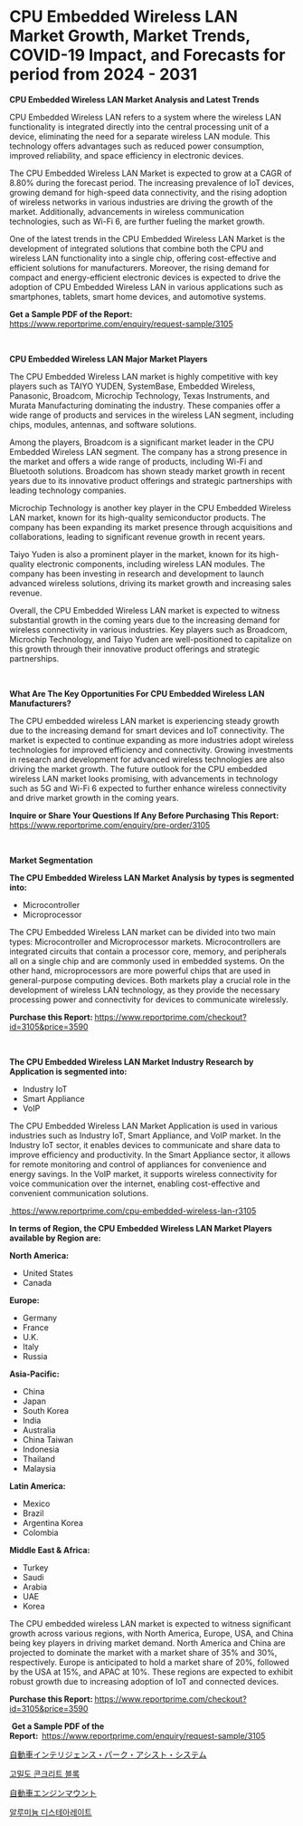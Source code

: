 <p><h1>CPU Embedded Wireless LAN Market Growth, Market Trends, COVID-19 Impact, and Forecasts for period from 2024 - 2031</h1></p><p><strong>CPU Embedded Wireless LAN Market Analysis and Latest Trends</strong></p>
<p><p>CPU Embedded Wireless LAN refers to a system where the wireless LAN functionality is integrated directly into the central processing unit of a device, eliminating the need for a separate wireless LAN module. This technology offers advantages such as reduced power consumption, improved reliability, and space efficiency in electronic devices.</p><p>The CPU Embedded Wireless LAN Market is expected to grow at a CAGR of 8.80% during the forecast period. The increasing prevalence of IoT devices, growing demand for high-speed data connectivity, and the rising adoption of wireless networks in various industries are driving the growth of the market. Additionally, advancements in wireless communication technologies, such as Wi-Fi 6, are further fueling the market growth.</p><p>One of the latest trends in the CPU Embedded Wireless LAN Market is the development of integrated solutions that combine both the CPU and wireless LAN functionality into a single chip, offering cost-effective and efficient solutions for manufacturers. Moreover, the rising demand for compact and energy-efficient electronic devices is expected to drive the adoption of CPU Embedded Wireless LAN in various applications such as smartphones, tablets, smart home devices, and automotive systems.</p></p>
<p><strong>Get a Sample PDF of the Report:&nbsp;</strong> <a href="https://www.reportprime.com/enquiry/request-sample/3105">https://www.reportprime.com/enquiry/request-sample/3105</a></p>
<p>&nbsp;</p>
<p><strong>CPU Embedded Wireless LAN Major Market Players</strong></p>
<p><p>The CPU Embedded Wireless LAN market is highly competitive with key players such as TAIYO YUDEN, SystemBase, Embedded Wireless, Panasonic, Broadcom, Microchip Technology, Texas Instruments, and Murata Manufacturing dominating the industry. These companies offer a wide range of products and services in the wireless LAN segment, including chips, modules, antennas, and software solutions.</p><p>Among the players, Broadcom is a significant market leader in the CPU Embedded Wireless LAN segment. The company has a strong presence in the market and offers a wide range of products, including Wi-Fi and Bluetooth solutions. Broadcom has shown steady market growth in recent years due to its innovative product offerings and strategic partnerships with leading technology companies.</p><p>Microchip Technology is another key player in the CPU Embedded Wireless LAN market, known for its high-quality semiconductor products. The company has been expanding its market presence through acquisitions and collaborations, leading to significant revenue growth in recent years.</p><p>Taiyo Yuden is also a prominent player in the market, known for its high-quality electronic components, including wireless LAN modules. The company has been investing in research and development to launch advanced wireless solutions, driving its market growth and increasing sales revenue.</p><p>Overall, the CPU Embedded Wireless LAN market is expected to witness substantial growth in the coming years due to the increasing demand for wireless connectivity in various industries. Key players such as Broadcom, Microchip Technology, and Taiyo Yuden are well-positioned to capitalize on this growth through their innovative product offerings and strategic partnerships.</p></p>
<p>&nbsp;</p>
<p><strong>What Are The Key Opportunities For CPU Embedded Wireless LAN Manufacturers?</strong></p>
<p><p>The CPU embedded wireless LAN market is experiencing steady growth due to the increasing demand for smart devices and IoT connectivity. The market is expected to continue expanding as more industries adopt wireless technologies for improved efficiency and connectivity. Growing investments in research and development for advanced wireless technologies are also driving the market growth. The future outlook for the CPU embedded wireless LAN market looks promising, with advancements in technology such as 5G and Wi-Fi 6 expected to further enhance wireless connectivity and drive market growth in the coming years.</p></p>
<p><strong>Inquire or Share Your Questions If Any Before Purchasing This Report:</strong> <a href="https://www.reportprime.com/enquiry/pre-order/3105">https://www.reportprime.com/enquiry/pre-order/3105</a></p>
<p>&nbsp;</p>
<p><strong>Market Segmentation</strong></p>
<p><strong>The CPU Embedded Wireless LAN Market Analysis by types is segmented into:</strong></p>
<p><ul><li>Microcontroller</li><li>Microprocessor</li></ul></p>
<p><p>The CPU Embedded Wireless LAN market can be divided into two main types: Microcontroller and Microprocessor markets. Microcontrollers are integrated circuits that contain a processor core, memory, and peripherals all on a single chip and are commonly used in embedded systems. On the other hand, microprocessors are more powerful chips that are used in general-purpose computing devices. Both markets play a crucial role in the development of wireless LAN technology, as they provide the necessary processing power and connectivity for devices to communicate wirelessly.</p></p>
<p><strong>Purchase this Report:&nbsp;</strong><a href="https://www.reportprime.com/checkout?id=3105&price=3590">https://www.reportprime.com/checkout?id=3105&price=3590</a></p>
<p>&nbsp;</p>
<p><strong>The CPU Embedded Wireless LAN Market Industry Research by Application is segmented into:</strong></p>
<p><ul><li>Industry IoT</li><li>Smart Appliance</li><li>VoIP</li></ul></p>
<p><p>The CPU Embedded Wireless LAN Market Application is used in various industries such as Industry IoT, Smart Appliance, and VoIP market. In the Industry IoT sector, it enables devices to communicate and share data to improve efficiency and productivity. In the Smart Appliance sector, it allows for remote monitoring and control of appliances for convenience and energy savings. In the VoIP market, it supports wireless connectivity for voice communication over the internet, enabling cost-effective and convenient communication solutions.</p></p>
<p><a href="https://www.reportprime.com/cpu-embedded-wireless-lan-r3105">&nbsp;https://www.reportprime.com/cpu-embedded-wireless-lan-r3105</a></p>
<p><strong>In terms of Region, the CPU Embedded Wireless LAN Market Players available by Region are:</strong></p>
<p>
    <p> <strong> North America: </strong>
        <ul>
            <li>United States</li>
            <li>Canada</li>
        </ul>
        </p> 
    <p> <strong> Europe: </strong>
        <ul>
            <li>Germany</li>
            <li>France</li>
            <li>U.K.</li>
            <li>Italy</li>
            <li>Russia</li>
        </ul>
        </p> 
    <p> <strong> Asia-Pacific: </strong>
        <ul>
            <li>China</li>
            <li>Japan</li>
            <li>South Korea</li>
            <li>India</li>
            <li>Australia</li>
            <li>China Taiwan</li>
            <li>Indonesia</li>
            <li>Thailand</li>
            <li>Malaysia</li>
        </ul>
        </p> 
    <p> <strong> Latin America: </strong>
        <ul>
            <li>Mexico</li>
            <li>Brazil</li>
            <li>Argentina Korea</li>
            <li>Colombia</li>
        </ul>
        </p> 
    <p> <strong> Middle East & Africa: </strong>
        <ul>
            <li>Turkey</li>
            <li>Saudi</li>
            <li>Arabia</li>
            <li>UAE</li>
            <li>Korea</li>
        </ul>
    </p>
    </p>
<p><p>The CPU embedded wireless LAN market is expected to witness significant growth across various regions, with North America, Europe, USA, and China being key players in driving market demand. North America and China are projected to dominate the market with a market share of 35% and 30%, respectively. Europe is anticipated to hold a market share of 20%, followed by the USA at 15%, and APAC at 10%. These regions are expected to exhibit robust growth due to increasing adoption of IoT and connected devices.</p></p>
<p><strong>Purchase this Report: </strong><a href="https://www.reportprime.com/checkout?id=3105&price=3590">https://www.reportprime.com/checkout?id=3105&price=3590</a></p>
<p>&nbsp;<strong>Get a Sample PDF of the Report:&nbsp;&nbsp;</strong><a href="https://www.reportprime.com/enquiry/request-sample/3105">https://www.reportprime.com/enquiry/request-sample/3105</a></p>
<p><strong></strong></p>
<p><p><a href="https://medium.com/@timslater46/%E8%87%AA%E5%8B%95%E8%BB%8A%E7%9F%A5%E8%83%BD%E9%A7%90%E8%BB%8A%E6%94%AF%E6%8F%B4%E3%82%B7%E3%82%B9%E3%83%86%E3%83%A0%E5%B8%82%E5%A0%B4-%E7%AB%B6%E4%BA%89%E5%88%86%E6%9E%90-%E5%B8%82%E5%A0%B4%E5%8B%95%E5%90%91-2031%E5%B9%B4%E3%81%BE%E3%81%A7%E3%81%AE%E4%BA%88%E6%B8%AC-570f8dbab814">自動車インテリジェンス・パーク・アシスト・システム</a></p><p><a href="https://medium.com/@darrellacocha6765ej/%EB%B0%80%EB%8F%84-%EB%86%92%EC%9D%80-%EC%BD%98%ED%81%AC%EB%A6%AC%ED%8A%B8-%EB%B8%94%EB%A1%9D-%EC%8B%9C%EC%9E%A5-%EA%B7%9C%EB%AA%A8%EB%8A%94-%EA%B8%80%EB%A1%9C%EB%B2%8C-%EC%82%B0%EC%97%85%EC%97%90%EC%84%9C-%EC%B5%9C%EC%A0%81%EC%9D%98-%EB%A7%88%EC%BC%80%ED%8C%85-%EC%B1%84%EB%84%90%EC%9D%84-%EB%82%98%ED%83%80%EB%83%85%EB%8B%88%EB%8B%A4-ca72a797a606">고밀도 콘크리트 블록</a></p><p><a href="https://medium.com/@russellrodriguez2727/%E8%87%AA%E5%8B%95%E8%BB%8A%E3%81%AE%E3%82%A8%E3%83%B3%E3%82%B8%E3%83%B3%E3%83%9E%E3%82%A6%E3%83%B3%E3%83%88%E5%B8%82%E5%A0%B4%E3%81%AE%E3%83%88%E3%83%AC%E3%83%B3%E3%83%89%E3%81%A8%E5%B8%82%E5%A0%B4%E5%88%86%E6%9E%90%E3%81%AF-2024%E5%B9%B4%E3%81%8B%E3%82%892031%E5%B9%B4%E3%81%BE%E3%81%A7%E3%81%AE%E6%9C%9F%E9%96%93%E3%81%AB%E4%BA%88%E6%B8%AC%E3%81%95%E3%82%8C%E3%81%A6%E3%81%84%E3%81%BE%E3%81%99-32a397e06c37">自動車エンジンマウント</a></p><p><a href="https://medium.com/@emmareed1901/%EC%95%8C%EB%A3%A8%EB%AF%B8%EB%8A%84-%EB%94%94%EC%8A%A4%ED%85%8C%EC%95%84%EB%A0%88%EC%9D%B4%ED%8A%B8-%EC%8B%9C%EC%9E%A5-%EB%B3%B4%EA%B3%A0%EC%84%9C%EB%8A%94%EC%9D%B4-%EC%8B%9C%EC%9E%A5%EC%9D%98-%EC%B5%9C%EC%8B%A0-%ED%8A%B8%EB%A0%8C%EB%93%9C%EC%99%80-%EC%84%B1%EC%9E%A5-%EA%B8%B0%ED%9A%8C%EB%A5%BC-%EB%B0%9D%ED%98%80%EC%A4%8D%EB%8B%88%EB%8B%A4-5d4e2dac5ea9">알루미늄 디스테아레이트</a></p></p>